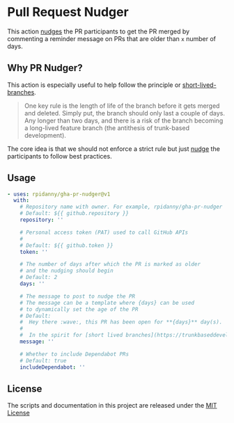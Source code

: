 # Pull Request Nudger

This action [nudges](https://en.wikipedia.org/wiki/Nudge_theory) the PR participants to get the PR merged by commenting a reminder message on PRs that are older than `x` number of days.

## Why PR Nudger?

This action is especially useful to help follow the principle or [short-lived-branches](https://trunkbaseddevelopment.com/short-lived-feature-branches/).

> One key rule is the length of life of the branch before it gets merged and deleted. Simply put, the branch should only last a couple of days. Any longer than two days, and there is a risk of the branch becoming a long-lived feature branch (the antithesis of trunk-based development).

The core idea is that we should not enforce a strict rule but just [nudge](https://en.wikipedia.org/wiki/Nudge_theory) the participants to follow best practices.

## Usage

<!-- start usage -->
```yaml
- uses: rpidanny/gha-pr-nudger@v1
  with:
    # Repository name with owner. For example, rpidanny/gha-pr-nudger
    # Default: ${{ github.repository }}
    repository: ''

    # Personal access token (PAT) used to call GitHub APIs
    #
    # Default: ${{ github.token }}
    token: ''

    # The number of days after which the PR is marked as older
    # and the nudging should begin
    # Default: 2
    days: ''

    # The message to post to nudge the PR
    # The message can be a template where {days} can be used
    # to dynamically set the age of the PR
    # Default:
    #  Hey there :wave:, this PR has been open for **{days}** day(s).
    #
    #  In the spirit for [short lived branches](https://trunkbaseddevelopment.com/short-lived-feature-branches/), let's get this merged soon :rocket:
    message: ''

    # Whether to include Dependabot PRs
    # Default: true
    includeDependabot: ''
```
<!-- end usage -->

## License

The scripts and documentation in this project are released under the [MIT License](LICENSE)
